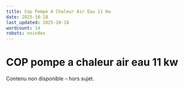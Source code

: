```yaml
---
title: Cop Pompe A Chaleur Air Eau 11 Kw
date: 2025-10-18
last_updated: 2025-10-18
wordcount: 14
robots: noindex
---
```


# COP pompe a chaleur air eau 11 kw

Contenu non disponible – hors sujet.